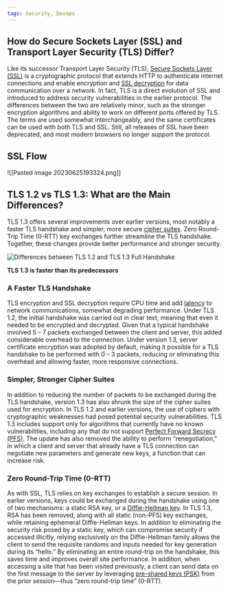 ```yaml
---
tags: Security, Devops
---
```

## How do Secure Sockets Layer (SSL) and Transport Layer Security (TLS) Differ?

Like its successor Transport Layer Security (TLS), [Secure Sockets Layer (SSL)](https://www.a10networks.com/glossary/what-is-ssl-secure-sockets-layer/) is a cryptographic protocol that extends HTTP to authenticate internet connections and enable encryption and [SSL decryption](https://www.a10networks.com/solutions/network-security/ssl-tls-inspection/) for data communication over a network. In fact, TLS is a direct evolution of SSL and introduced to address security vulnerabilities in the earlier protocol. The differences between the two are relatively minor, such as the stronger encryption algorithms and ability to work on different ports offered by TLS. The terms are used somewhat interchangeably, and the same certificates can be used with both TLS and SSL. Still, all releases of SSL have been deprecated, and most modern browsers no longer support the protocol.

## SSL Flow
![[Pasted image 20230625193324.png]]

## TLS 1.2 vs TLS 1.3: What are the Main Differences?

TLS 1.3 offers several improvements over earlier versions, most notably a faster TLS handshake and simpler, more secure [cipher suites](https://www.techtarget.com/searchsecurity/definition/cipher). Zero Round-Trip Time (0-RTT) key exchanges further streamline the TLS handshake. Together, these changes provide better performance and stronger security.

![Differences between TLS 1.2 and TLS 1.3 Full Handshake](https://www.a10networks.com/wp-content/uploads/differences-between-tls-1.2-and-tls-1.3-full-handshake.png)

**TLS 1.3 is faster than its predecessors**

### A Faster TLS Handshake

TLS encryption and SSL decryption require CPU time and add [latency](https://www.a10networks.com/glossary/what-is-network-latency/) to network communications, somewhat degrading performance. Under TLS 1.2, the initial handshake was carried out in clear text, meaning that even it needed to be encrypted and decrypted. Given that a typical handshake involved 5 – 7 packets exchanged between the client and server, this added considerable overhead to the connection. Under version 1.3, server certificate encryption was adopted by default, making it possible for a TLS handshake to be performed with 0 – 3 packets, reducing or eliminating this overhead and allowing faster, more responsive connections.

### Simpler, Stronger Cipher Suites

In addition to reducing the number of packets to be exchanged during the TLS handshake, version 1.3 has also shrunk the size of the cipher suites used for encryption. In TLS 1.2 and earlier versions, the use of ciphers with cryptographic weaknesses had posed potential security vulnerabilities. TLS 1.3 includes support only for algorithms that currently have no known vulnerabilities, including any that do not support [Perfect Forward Secrecy (PFS)](https://www.keycdn.com/blog/perfect-forward-secrecy). The update has also removed the ability to perform “renegotiation,” in which a client and server that already have a TLS connection can negotiate new parameters and generate new keys, a function that can increase risk.

### Zero Round-Trip Time (0-RTT)

As with SSL, TLS relies on key exchanges to establish a secure session. In earlier versions, keys could be exchanged during the handshake using one of two mechanisms: a static RSA key, or a [Diffie-Hellman key](https://en.wikipedia.org/wiki/Diffie%E2%80%93Hellman_key_exchange). In TLS 1.3, RSA has been removed, along with all static (non-PFS) key exchanges, while retaining ephemeral Diffie-Hellman keys. In addition to eliminating the security risk posed by a static key, which can compromise security if accessed illicitly, relying exclusively on the Diffie-Hellman family allows the client to send the requisite randoms and inputs needed for key generation during its “hello.” By eliminating an entire round-trip on the handshake, this saves time and improves overall site performance. In addition, when accessing a site that has been visited previously, a client can send data on the first message to the server by leveraging [pre-shared keys (PSK)](https://www.definitions.net/definition/Pre-Shared%20Key) from the prior session—thus “zero round-trip time” (0-RTT).